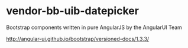 # vendor-bb-uib-datepicker

Bootstrap components written in pure AngularJS by the AngularUI Team

http://angular-ui.github.io/bootstrap/versioned-docs/1.3.3/
